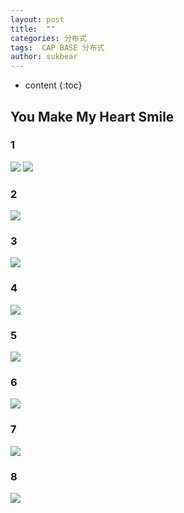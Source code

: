 ```yaml
---
layout: post
title:  ""
categories: 分布式
tags:  CAP BASE 分布式 
author: sukbear
---
```

* content
{:toc}

## You Make My Heart Smile 

### 1

![](https://raw.githubusercontent.com/sukbear/sukbear.github.io/master/images/a2.jpg)
![](https://raw.githubusercontent.com/sukbear/sukbear.github.io/master/images/a9.jpg)

### 2

![](https://raw.githubusercontent.com/sukbear/sukbear.github.io/master/images/a1.jpg)


### 3

![](https://raw.githubusercontent.com/sukbear/sukbear.github.io/master/images/a3.jpg)

### 4

![](https://raw.githubusercontent.com/sukbear/sukbear.github.io/master/images/a4.jpg)

### 5

![](https://raw.githubusercontent.com/sukbear/sukbear.github.io/master/images/a5.jpg)

### 6

![](https://raw.githubusercontent.com/sukbear/sukbear.github.io/master/images/a6.jpg)

### 7

![](https://raw.githubusercontent.com/sukbear/sukbear.github.io/master/images/a7.jpg)

### 8

![](https://raw.githubusercontent.com/sukbear/sukbear.github.io/master/images/a8.jpg)


